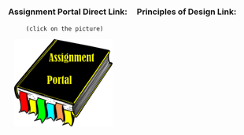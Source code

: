### Assignment Portal Direct Link: &nbsp;               &nbsp; Principles of Design Link:

         (click on the picture)                                                                 

&nbsp;    &nbsp;[<img src="sources/Link.png" width="200">](https://jmmonjeremy.github.io/)

